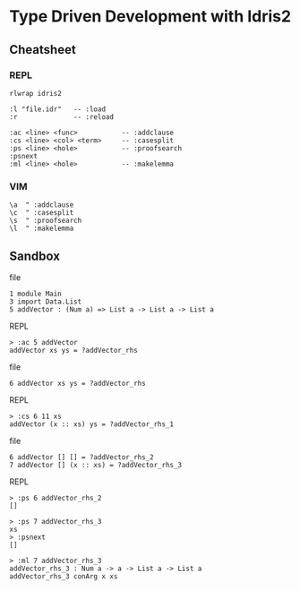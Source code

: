 # Type Driven Development with Idris2

## Cheatsheet

### REPL

    rlwrap idris2

    :l "file.idr"   -- :load
    :r              -- :reload

    :ac <line> <func>           -- :addclause
    :cs <line> <col> <term>     -- :casesplit
    :ps <line> <hole>           -- :proofsearch
    :psnext
    :ml <line> <hole>           -- :makelemma


### VIM

    \a  " :addclause
    \c  " :casesplit
    \s  " :proofsearch
    \l  " :makelemma

## Sandbox

file

    1 module Main
    3 import Data.List
    5 addVector : (Num a) => List a -> List a -> List a


REPL

    > :ac 5 addVector
    addVector xs ys = ?addVector_rhs

file

    6 addVector xs ys = ?addVector_rhs

REPL

    > :cs 6 11 xs
    addVector (x :: xs) ys = ?addVector_rhs_1

file

    6 addVector [] [] = ?addVector_rhs_2
    7 addVector [] (x :: xs) = ?addVector_rhs_3

REPL

    > :ps 6 addVector_rhs_2
    []

    > :ps 7 addVector_rhs_3
    xs
    > :psnext
    []

    > :ml 7 addVector_rhs_3
    addVector_rhs_3 : Num a -> a -> List a -> List a
    addVector_rhs_3 conArg x xs


